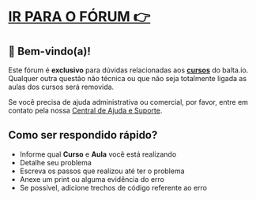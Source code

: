 # [IR PARA O FÓRUM 👉](https://github.com/balta-io/forum/discussions)

## 👋 Bem-vindo(a)!
Este fórum é **exclusivo** para dúvidas relacionadas aos [**cursos**](https://balta.io/cursos) do balta.io. Qualquer outra questão não técnica ou que não seja totalmente ligada as aulas dos cursos será removida.

Se você precisa de ajuda administrativa ou comercial, por favor, entre em contato pela nossa [Central de Ajuda e Suporte](https://balta.io/ajuda).

## Como ser respondido rápido?
* Informe qual **Curso** e **Aula** você está realizando
* Detalhe seu problema
* Escreva os passos que realizou até ter o problema
* Anexe um print ou alguma evidência do erro
* Se possível, adicione trechos de código referente ao erro

